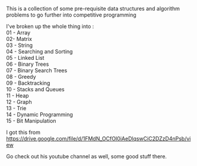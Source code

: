 This is a collection of some pre-requisite data structures and algorithm problems to go further into competitive programming

I've broken up the whole thing into : <br />
01 - Array <br />
02- Matrix <br />
03 - String <br />
04 - Searching and Sorting <br />
05 - Linked List <br />
06 - Binary Trees <br />
07 - Binary Search Trees <br />
08 - Greedy <br />
09 - Backtracking <br />
10 - Stacks and Queues <br />
11 - Heap <br />
12 - Graph <br />
13 - Trie <br />
14 - Dynamic Programming <br />
15 - Bit Manipulation <br />

I got this from https://drive.google.com/file/d/1FMdN_OCfOI0iAeDlqswCiC2DZzD4nPsb/view

Go check out his youtube channel as well, some good stuff there.
